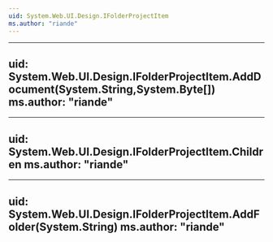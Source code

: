 ```yaml
---
uid: System.Web.UI.Design.IFolderProjectItem
ms.author: "riande"
---
```


---
uid: System.Web.UI.Design.IFolderProjectItem.AddDocument(System.String,System.Byte[])
ms.author: "riande"
---

---
uid: System.Web.UI.Design.IFolderProjectItem.Children
ms.author: "riande"
---

---
uid: System.Web.UI.Design.IFolderProjectItem.AddFolder(System.String)
ms.author: "riande"
---
